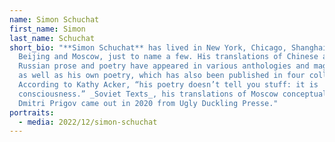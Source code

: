 ```yaml
---
name: Simon Schuchat
first_name: Simon
last_name: Schuchat
short_bio: "**Simon Schuchat** has lived in New York, Chicago, Shanghai, Tokyo,
  Beijing and Moscow, just to name a few. His translations of Chinese and
  Russian prose and poetry have appeared in various anthologies and magazines,
  as well as his own poetry, which has also been published in four collections.
  According to Kathy Acker, “his poetry doesn’t tell you stuff: it is
  consciousness.” _Soviet Texts_, his translations of Moscow conceptualist poet
  Dmitri Prigov came out in 2020 from Ugly Duckling Presse."
portraits:
  - media: 2022/12/simon-schuchat
---
```

